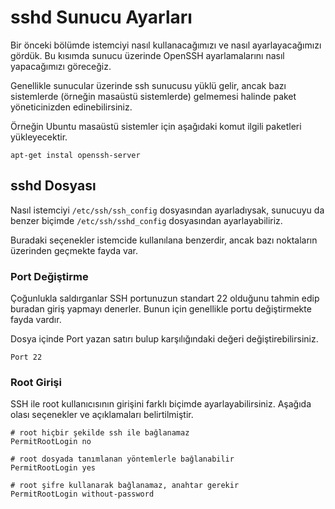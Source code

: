 # sshd Sunucu Ayarları

Bir önceki bölümde istemciyi nasıl kullanacağımızı ve nasıl ayarlayacağımızı gördük. Bu kısımda sunucu üzerinde OpenSSH ayarlamalarını nasıl yapacağımızı göreceğiz.

Genellikle sunucular üzerinde ssh sunucusu yüklü gelir, ancak bazı sistemlerde (örneğin masaüstü sistemlerde) gelmemesi halinde paket yöneticinizden edinebilirsiniz.

Örneğin Ubuntu masaüstü sistemler için aşağıdaki komut ilgili paketleri yükleyecektir.

```apt-get instal openssh-server```

## sshd Dosyası

Nasıl istemciyi ```/etc/ssh/ssh_config``` dosyasından ayarladıysak, sunucuyu da benzer biçimde ```/etc/ssh/sshd_config``` dosyasından ayarlayabiliriz.

Buradaki seçenekler istemcide kullanılana benzerdir, ancak bazı noktaların üzerinden geçmekte fayda var.

### Port Değiştirme

Çoğunlukla saldırganlar SSH portunuzun standart 22 olduğunu tahmin edip buradan giriş yapmayı denerler. Bunun için genellikle portu değiştirmekte fayda vardır.

Dosya içinde Port yazan satırı bulup karşılığındaki değeri değiştirebilirsiniz.

```
Port 22
```

### Root Girişi

SSH ile root kullanıcısının girişini farklı biçimde ayarlayabilirsiniz. Aşağıda olası seçenekler ve açıklamaları belirtilmiştir.

```
# root hiçbir şekilde ssh ile bağlanamaz
PermitRootLogin no

# root dosyada tanımlanan yöntemlerle bağlanabilir
PermitRootLogin yes

# root şifre kullanarak bağlanamaz, anahtar gerekir
PermitRootLogin without-password
```
